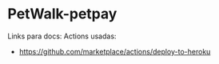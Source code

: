 # PetWalk-petpay

Links para docs:
  Actions usadas:
  - https://github.com/marketplace/actions/deploy-to-heroku
